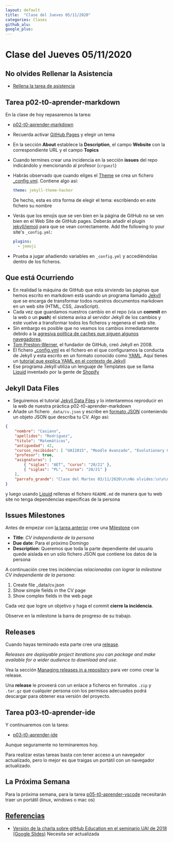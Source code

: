 ```yaml
---
layout: default
title:  "Clase del Jueves 05/11/2020"
categories: Clases
github_alu: 
google_plus: 
---
```


# Clase del Jueves 05/11/2020

## No olvides Rellenar la Asistencia

* [Rellena la tarea de asistencia](https://campusdoctoradoyposgrado.ull.es/mod/attendance/view.php?id=283483)
  


## Tarea p02-t0-aprender-markdown

En la clase de hoy repasaremos la tarea:

* [p02-t0-aprender-markdown]({{site.baseurl}}/tema0-introduccion/practicas/p02-t0-aprender-markdown/)
  
- Recuerda activar [GitHub Pages](https://guides.github.com/features/pages/) y elegir un tema
- En la sección **About** establece la **Description**, el campo **Website** con la correspondiente URL y el campo **Topics**
- Cuando termines crear una incidencia en la sección **issues** del repo indicándolo y mencionando al profesor (`crguezl`)
- Habrás observado que cuando eliges el [Theme](https://pages.github.com/themes/) se crea un fichero [_config.yml](https://jekyllrb.com/docs/configuration/). Contiene algo así:
  
  ```yml
  theme: jekyll-theme-hacker
  ```

  De hecho, esta es otra forma de elegir el tema: escribiendo en este fichero su nombre
- Verás que los emojis que se ven bien en la página de GitHub no se ven bien en el Web Site de GitHub pages. Deberás añadir el plugin [jekyll/jemoji](https://github.com/jekyll/jemoji) para que se vean correctamente. Add the following to your site's `_config.yml`:
  
  ```yml
  plugins:
    - jemoji
  ```
- Prueba a jugar añadiendo variables en `_config.yml` y accediéndolas dentro de los ficheros.

## Que está Ocurriendo

- En realidad la máquina de GitHub que esta sirviendo las páginas que hemos escrito en markdown está usando un programa llamado [Jekyll](https://jekyllrb.com/) que se encarga de transformar todos nuestros documentos markdown en un web site (HTML, CSS, JavaScript). 
- Cada vez que guardamos nuestros cambio en el repo (via un **commit** en la web o un **push**) el sistema avisa al servidor Jekyll de los cambios y este vuelve a transformar todos los ficheros y regenera el web site. 
- Sin embargo es posible que no veamos los cambios inmediatamente debido a la [agresiva política de caches que siguen algunos navegadores](https://support.google.com/chrome/thread/34986001?hl=ens).
- [Tom Preston-Werner](https://en.wikipedia.org/wiki/Tom_Preston-Werner), el fundador de GitHub, creó Jekyll en 2008.
- El fichero [_config.yml](https://jekyllrb.com/docs/configuration/) es el fichero en el que configuramos la conducta de Jekyll y esta escrito en un formato conocido como [YAML](https://es.wikipedia.org/wiki/YAML). Aquí tienes un [tutorial que explica YAML en el contexto de Jekyll](https://idratherbewriting.com/documentation-theme-jekyll/mydoc_yaml_tutorial.html)
- Ese programa Jekyll utiliza un lenguaje de Templates que se llama [Liquid](https://shopify.github.io/liquid/) inventado por la gente de [Shopify](https://es.wikipedia.org/wiki/Shopify)

## Jekyll Data Files

- Seguiremos el tutorial [Jekyll Data Files](https://jekyllrb.com/docs/datafiles/) y lo intentaremos reproducir en la web de nuestra práctica p02-t0-aprender-markdown
- Añade un fichero `_data/cv.json`   y escribe en [formato JSON](https://en.wikipedia.org/wiki/JSON) conteniendo un objeto JSON que describa tu CV. Algo así:

```json
{
    "nombre": "Casiano",
    "apellidos": "Rodríguez",
    "titulo": "Matemáticas",
    "antiguedad": 42,
    "cursos_recibidos": [ "UAI2015", "Moodle Avanzado", "Evolutionary Computing"],
    "profesor": true,
    "asignaturas": [ 
        { "siglas": "AET", "curso": "20/21" },
        { "siglas": "PL", "curso": "20/21" }
    ],
    "parrafo_grande": "Clase del Martes 03/11/2020\n\nNo olvides:\n\n\n  Rellena la tarea de asistencia\n\n\nComenzaremos repasando la introducción a la asignatura que hizo el profesor ..."
}
```

y luego usando [Liquid](https://shopify.github.io/liquid/) rellenas el fichero `README.md` de manera que tu web site no tenga dependencias específicas de la persona 

## Issues Milestones

Antes de empezar con [la tarea anterior](#jekyll-data-files) cree una [Milestone](https://docs.github.com/en/free-pro-team@latest/github/managing-your-work-on-github/about-milestones) con 

* **Title**: *CV independiente de la persona*
* **Due date**: Para el próximo Domingo
* **Description**: Queremos que toda la parte dependiente del usuario quede aislada en un sólo fichero JSON que contiene los datos de la persona

A continuación cree tres incidencias *relacionadas con lograr la milestone CV independiente de la persona*:

1. Create file _data/cv.json
2. Show simple fields in the CV page
3. Show complex fields in the web page

Cada vez que logre un objetivo y haga el commit **cierre la incidencia**.

Observe en la milestone la barra de progreso de su trabajo.

## Releases

Cuando hayas terminado esta parte cree una [release](https://docs.github.com/en/free-pro-team@latest/github/administering-a-repository/releasing-projects-on-github).

*Releases are deployable project iterations you can package and make available for a wider audience to download and use*.

Vea la sección [Managing releases in a repository](https://docs.github.com/en/free-pro-team@latest/github/administering-a-repository/managing-releases-in-a-repository) para ver como crear la release. 

Una **release** le proveerá con un enlace a ficheros en formatos `.zip` y `.tar.gz` que cualquier persona con los permisos adecuados podrá descargar para obtener esa versión del proyecto.

## Tarea p03-t0-aprender-ide

Y continuaremos con la tarea:

* [p03-t0-aprender-ide]({{site.baseurl}}/tema0-introduccion/practicas/p03-t0-aprender-ide/)

Aunque seguramente no terminaremos hoy.

Para realizar estas tareas basta con tener acceso a un navegador actualizado, pero 
lo mejor es que traigas un portátil con un navegador actualizado.

## La Próxima Semana

Para la próxima semana, para la tarea [p05-t0-aprender-vscode]({{site.baseurl}}/tema0-introduccion/practicas/p05-t0-aprender-vscode) necesitarán traer un portátil (linux, windows o mac os)


## [Referencias](references)

* [Versión de la charla sobre gitHub Education en el seminario UAI de 2018 (Google Slides)](https://docs.google.com/presentation/d/1LAZUS4SX7axmzEUElh2Oz2DqC1cJA6PUvb1KixJ1KWw/edit?usp=sharing) Necesita ser actualizada